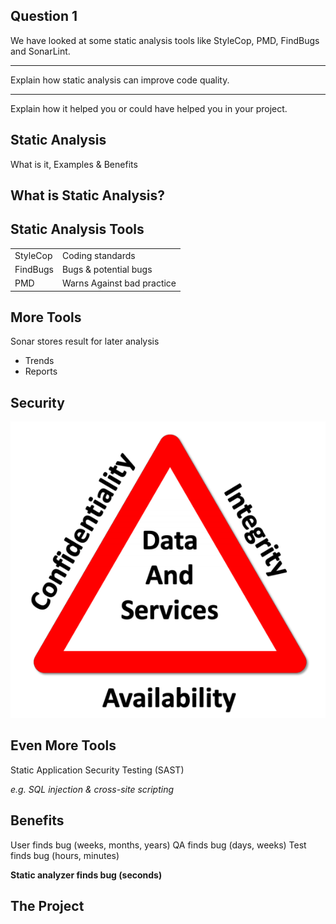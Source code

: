 <!-- slide -->
## Question 1
We have looked at some static analysis tools
like StyleCop, PMD, FindBugs and SonarLint. 

---
Explain how static analysis can improve code quality.

---
Explain how it helped you
or could have helped you in your project.

<!-- slide -->

## Static Analysis
What is it, Examples & Benefits

<!-- slide -->

## What is Static Analysis?

<!-- slide -->

## Static Analysis Tools

|||
|---|---|
| StyleCop | Coding standards |
| FindBugs | Bugs & potential bugs |
| PMD | Warns Against bad practice |

<!-- slide -->

## More Tools
Sonar stores result for later analysis

* Trends
* Reports

<!-- slide -->

## Security
![security](../assets/security.png)

<!-- slide -->

## Even More Tools

Static Application Security Testing (SAST)

_e.g. SQL injection & cross-site scripting_

<!-- slide -->

## Benefits
User finds bug (weeks, months, years)
QA finds bug (days, weeks)
Test finds bug (hours, minutes)

**Static analyzer finds bug (seconds)**

<!-- slide -->

## The Project
